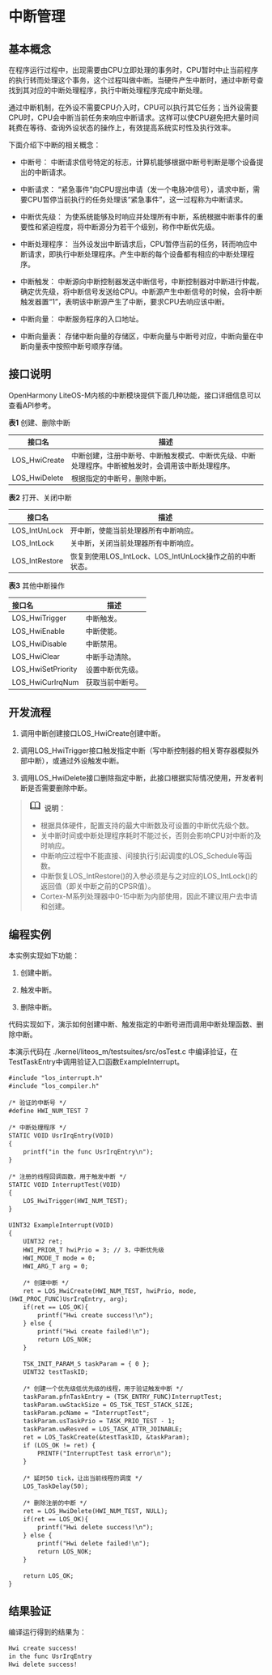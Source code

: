 # 中断管理


## 基本概念

在程序运行过程中，出现需要由CPU立即处理的事务时，CPU暂时中止当前程序的执行转而处理这个事务，这个过程叫做中断。当硬件产生中断时，通过中断号查找到其对应的中断处理程序，执行中断处理程序完成中断处理。

通过中断机制，在外设不需要CPU介入时，CPU可以执行其它任务；当外设需要CPU时，CPU会中断当前任务来响应中断请求。这样可以使CPU避免把大量时间耗费在等待、查询外设状态的操作上，有效提高系统实时性及执行效率。

下面介绍下中断的相关概念：

- 中断号：
  中断请求信号特定的标志，计算机能够根据中断号判断是哪个设备提出的中断请求。

- 中断请求：
  “紧急事件”向CPU提出申请（发一个电脉冲信号），请求中断，需要CPU暂停当前执行的任务处理该“紧急事件”，这一过程称为中断请求。

- 中断优先级：
  为使系统能够及时响应并处理所有中断，系统根据中断事件的重要性和紧迫程度，将中断源分为若干个级别，称作中断优先级。

- 中断处理程序：
  当外设发出中断请求后，CPU暂停当前的任务，转而响应中断请求，即执行中断处理程序。产生中断的每个设备都有相应的中断处理程序。

- 中断触发：
  中断源向中断控制器发送中断信号，中断控制器对中断进行仲裁，确定优先级，将中断信号发送给CPU。中断源产生中断信号的时候，会将中断触发器置“1”，表明该中断源产生了中断，要求CPU去响应该中断。

- 中断向量：
  中断服务程序的入口地址。

- 中断向量表：
  存储中断向量的存储区，中断向量与中断号对应，中断向量在中断向量表中按照中断号顺序存储。


## 接口说明

OpenHarmony LiteOS-M内核的中断模块提供下面几种功能，接口详细信息可以查看API参考。

  **表1** 创建、删除中断

| 接口名 | 描述 |
| -------- | -------- |
| LOS_HwiCreate | 中断创建，注册中断号、中断触发模式、中断优先级、中断处理程序。中断被触发时，会调用该中断处理程序。 |
| LOS_HwiDelete | 根据指定的中断号，删除中断。 |

  **表2** 打开、关闭中断

| 接口名 | 描述 |
| -------- | -------- |
| LOS_IntUnLock | 开中断，使能当前处理器所有中断响应。 |
| LOS_IntLock | 关中断，关闭当前处理器所有中断响应。 |
| LOS_IntRestore | 恢复到使用LOS_IntLock、LOS_IntUnLock操作之前的中断状态。 |

  **表3** 其他中断操作

| 接口名             | 描述             |
| :----------------- | ---------------- |
| LOS_HwiTrigger     | 中断触发。       |
| LOS_HwiEnable      | 中断使能。       |
| LOS_HwiDisable     | 中断禁用。       |
| LOS_HwiClear       | 中断手动清除。   |
| LOS_HwiSetPriority | 设置中断优先级。 |
| LOS_HwiCurIrqNum   | 获取当前中断号。 |


## 开发流程

1. 调用中断创建接口LOS_HwiCreate创建中断。

2. 调用LOS_HwiTrigger接口触发指定中断（写中断控制器的相关寄存器模拟外部中断），或通过外设触发中断。

3. 调用LOS_HwiDelete接口删除指定中断，此接口根据实际情况使用，开发者判断是否需要删除中断。


> ![icon-note.gif](public_sys-resources/icon-note.gif) **说明：**
> - 根据具体硬件，配置支持的最大中断数及可设置的中断优先级个数。
> - 关中断时间或中断处理程序耗时不能过长，否则会影响CPU对中断的及时响应。
> - 中断响应过程中不能直接、间接执行引起调度的LOS_Schedule等函数。
> - 中断恢复LOS_IntRestore()的入参必须是与之对应的LOS_IntLock()的返回值（即关中断之前的CPSR值）。
> - Cortex-M系列处理器中0-15中断为内部使用，因此不建议用户去申请和创建。


## 编程实例

本实例实现如下功能：

1. 创建中断。

2. 触发中断。

3. 删除中断。

代码实现如下，演示如何创建中断、触发指定的中断号进而调用中断处理函数、删除中断。

本演示代码在 ./kernel/liteos_m/testsuites/src/osTest.c 中编译验证，在TestTaskEntry中调用验证入口函数ExampleInterrupt。


```
#include "los_interrupt.h"
#include "los_compiler.h"

/* 验证的中断号 */
#define HWI_NUM_TEST 7

/* 中断处理程序 */
STATIC VOID UsrIrqEntry(VOID)
{
    printf("in the func UsrIrqEntry\n");
}

/* 注册的线程回调函数，用于触发中断 */
STATIC VOID InterruptTest(VOID)
{
    LOS_HwiTrigger(HWI_NUM_TEST);
}

UINT32 ExampleInterrupt(VOID)
{
    UINT32 ret;
    HWI_PRIOR_T hwiPrio = 3; // 3，中断优先级
    HWI_MODE_T mode = 0;
    HWI_ARG_T arg = 0;

    /* 创建中断 */
    ret = LOS_HwiCreate(HWI_NUM_TEST, hwiPrio, mode, (HWI_PROC_FUNC)UsrIrqEntry, arg);
    if(ret == LOS_OK){
        printf("Hwi create success!\n");
    } else {
        printf("Hwi create failed!\n");
        return LOS_NOK;
    }

    TSK_INIT_PARAM_S taskParam = { 0 };
    UINT32 testTaskID;
	
	/* 创建一个优先级低优先级的线程，用于验证触发中断 */
    taskParam.pfnTaskEntry = (TSK_ENTRY_FUNC)InterruptTest;
    taskParam.uwStackSize = OS_TSK_TEST_STACK_SIZE;
    taskParam.pcName = "InterruptTest";
    taskParam.usTaskPrio = TASK_PRIO_TEST - 1;
    taskParam.uwResved = LOS_TASK_ATTR_JOINABLE;
    ret = LOS_TaskCreate(&testTaskID, &taskParam);
    if (LOS_OK != ret) {
        PRINTF("InterruptTest task error\n");
    }

    /* 延时50 tick，让出当前线程的调度 */
    LOS_TaskDelay(50);

    /* 删除注册的中断 */
    ret = LOS_HwiDelete(HWI_NUM_TEST, NULL);
    if(ret == LOS_OK){
        printf("Hwi delete success!\n");
    } else {
        printf("Hwi delete failed!\n");
        return LOS_NOK;
    }
    
    return LOS_OK;
}
```


## 结果验证

编译运行得到的结果为：



```
Hwi create success!
in the func UsrIrqEntry
Hwi delete success!
```
